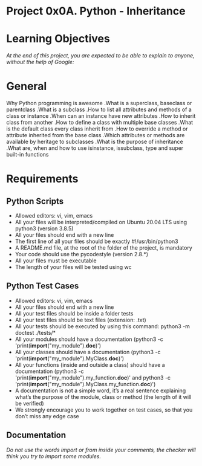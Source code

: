 # Project 0x0A. Python - Inheritance

# Learning Objectives
*At the end of this project, you are expected to be able to explain to anyone, without the help of Google:*

# General
Why Python programming is awesome
.What is a superclass, baseclass or parentclass
.What is a subclass
.How to list all attributes and methods of a class or instance
.When can an instance have new attributes
.How to inherit class from another
.How to define a class with multiple base classes
.What is the default class every class inherit from
.How to override a method or attribute inherited from the base class
.Which attributes or methods are available by heritage to subclasses
.What is the purpose of inheritance
.What are, when and how to use isinstance, issubclass, type and super built-in functions

# Requirements
## Python Scripts
* Allowed editors: vi, vim, emacs
* All your files will be interpreted/compiled on Ubuntu 20.04 LTS using python3 (version 3.8.5)
* All your files should end with a new line
* The first line of all your files should be exactly #!/usr/bin/python3
* A README.md file, at the root of the folder of the project, is mandatory
* Your code should use the pycodestyle (version 2.8.*)
* All your files must be executable
* The length of your files will be tested using wc
## Python Test Cases
* Allowed editors: vi, vim, emacs
* All your files should end with a new line
* All your test files should be inside a folder tests
* All your test files should be text files (extension: .txt)
* All your tests should be executed by using this command: python3 -m doctest ./tests/*
* All your modules should have a documentation (python3 -c 'print(__import__("my_module").__doc__)')
* All your classes should have a documentation (python3 -c 'print(__import__("my_module").MyClass.__doc__)')
* All your functions (inside and outside a class) should have a documentation (python3 -c 'print(__import__("my_module").my_function.__doc__)' and python3 -c 'print(__import__("my_module").MyClass.my_function.__doc__)')
* A documentation is not a simple word, it’s a real sentence explaining what’s the purpose of the module, class or method (the length of it will be verified)
* We strongly encourage you to work together on test cases, so that you don’t miss any edge case
## Documentation
*Do not use the words import or from inside your comments, the checker will think you try to import some modules.*
